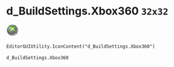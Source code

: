# d_BuildSettings.Xbox360 `32x32`
<img src="/img/d_BuildSettings.Xbox360.png" width=32 height=32>

``` CSharp
EditorGUIUtility.IconContent("d_BuildSettings.Xbox360")
```
```
d_BuildSettings.Xbox360
```
